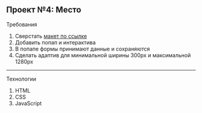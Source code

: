 Проект №4: Место
----------------
Требования

1. Сверстать [макет по ссылке](https://www.figma.com/file/StZjf8HnoeLdiXS7dYrLAh/JavaScript.-Sprint-4)
2. Добавить попап и интерактива
3. В попапе формы принимают данные и сохраняются
4. Сделать адаптив для минимальной ширины 300px и максимальной 1280px
----------------
Технологии

1. HTML
2. CSS
3. JavaScript
